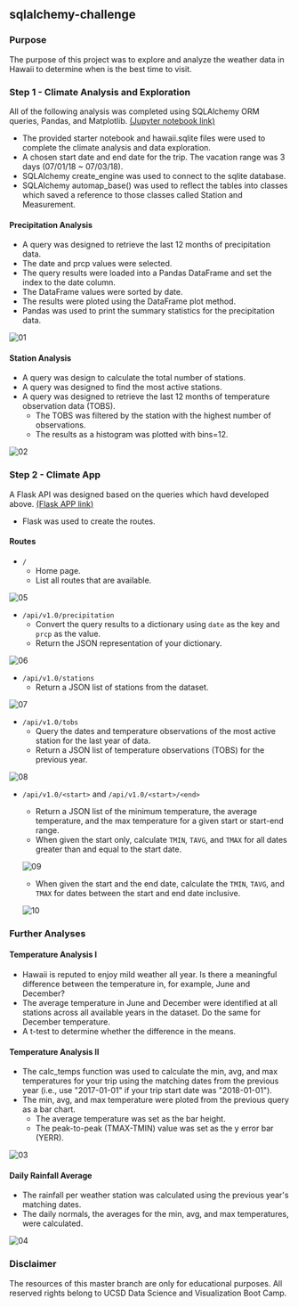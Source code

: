 ## sqlalchemy-challenge
### Purpose
The purpose of this project was to explore and analyze the weather data in Hawaii to determine when is the best time to visit.
### Step 1 - Climate Analysis and Exploration
All of the following analysis was completed using SQLAlchemy ORM queries, Pandas, and Matplotlib. [(Jupyter notebook link)](https://github.com/changrita1114/sqlalchemy-challenge/blob/main/climate_fyc.ipynb)
* The provided starter notebook and hawaii.sqlite files were used to complete the climate analysis and data exploration.
* A chosen start date and end date for the trip. The vacation range was 3 days (07/01/18 ~ 07/03/18).
* SQLAlchemy create_engine was used to connect to the sqlite database.
* SQLAlchemy automap_base() was used to reflect the tables into classes which saved a reference to those classes called Station and Measurement.
#### Precipitation Analysis
* A query was designed to retrieve the last 12 months of precipitation data.
* The date and prcp values were selected.
* The query results were loaded into a Pandas DataFrame and set the index to the date column.
* The DataFrame values were sorted by date.
* The results were ploted using the DataFrame plot method.
* Pandas was used to print the summary statistics for the precipitation data.

![01](img/01.png)
#### Station Analysis
* A query was design to calculate the total number of stations.
* A query was designed to find the most active stations.
* A query was designed to retrieve the last 12 months of temperature observation data (TOBS).
    * The TOBS was filtered by the station with the highest number of observations.
    * The results as a histogram was plotted with bins=12.
    
![02](img/02.png)
### Step 2 - Climate App
A Flask API was designed based on the queries which havd developed above. [(Flask APP link)](https://github.com/changrita1114/sqlalchemy-challenge/blob/main/app.py)
* Flask was used to create the routes.
#### Routes
* `/`
  * Home page.
  * List all routes that are available.
  
![05](img/05.png)
* `/api/v1.0/precipitation`
  * Convert the query results to a dictionary using `date` as the key and `prcp` as the value.
  * Return the JSON representation of your dictionary.
  
![06](img/06.png)
* `/api/v1.0/stations`
  * Return a JSON list of stations from the dataset.

![07](img/07.png)
* `/api/v1.0/tobs`
  * Query the dates and temperature observations of the most active station for the last year of data.
  * Return a JSON list of temperature observations (TOBS) for the previous year.

![08](img/08.png)
* `/api/v1.0/<start>` and `/api/v1.0/<start>/<end>`
  * Return a JSON list of the minimum temperature, the average temperature, and the max temperature for a given start or start-end range.
  * When given the start only, calculate `TMIN`, `TAVG`, and `TMAX` for all dates greater than and equal to the start date.
  
  ![09](img/09.png)
  * When given the start and the end date, calculate the `TMIN`, `TAVG`, and `TMAX` for dates between the start and end date inclusive.
  
  ![10](img/10.png)
### Further Analyses
#### Temperature Analysis I
* Hawaii is reputed to enjoy mild weather all year. Is there a meaningful difference between the temperature in, for example, June and December?
* The average temperature in June and December were identified at all stations across all available years in the dataset. Do the same for December temperature.
* A t-test to determine whether the difference in the means.
#### Temperature Analysis II
* The calc_temps function was used to calculate the min, avg, and max temperatures for your trip using the matching dates from the previous year (i.e., use "2017-01-01" if your trip start date was "2018-01-01").
* The min, avg, and max temperature were ploted from the previous query as a bar chart.
    * The average temperature was set as the bar height.
    * The peak-to-peak (TMAX-TMIN) value was set as the y error bar (YERR).
    
![03](img/03.png)
#### Daily Rainfall Average
* The rainfall per weather station was calculated using the previous year's matching dates.
* The daily normals, the averages for the min, avg, and max temperatures, were calculated.

![04](img/04.png)
### Disclaimer
The resources of this master branch are only for educational purposes. All reserved rights belong to UCSD Data Science and Visualization Boot Camp.
